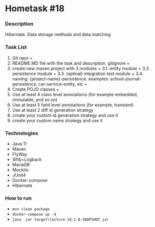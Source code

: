 # Hometask #18
### Description
Hibernate. Data storage methods and data matching
### Task List
1. Git repo +
2. README.MD file with the task and description. gitignore +
3. create new maven project with 3 modules +
   3.1. entity module +
   3.2. persistence module +
   3.3. (optinal) integration test module +
   3.4. naming: {project-name}-persistence. examples: school-journal-persistence, car-service-entity, etc +
4. Create POJO classes +
5. Use at least 4 class level annotations (for example embedded, immutable, and so on)
6. Use at least 5 field level annotations (for example, transient)
7. Use at least 2 diff id generation strategy
8. create your custom id generation strategy and use it
9. create your custom name strategy and use it

### Technologies
* Java 11
* Maven
* FlyWay
* Slf4j+Logback
* MariaDB
* Mockito
* JUnit4
* Docker-compose
* Hibernate

### How to run
* `mvn clean package`
* `docker-compose up -d`
* `java -jar target\lecture-18-1.0-SNAPSHOT.jar`